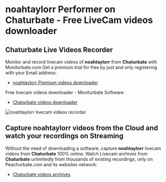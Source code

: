 # noahtaylorr Performer on Chaturbate - Free LiveCam videos downloader

## Chaturbate Live Videos Recorder

Monitor and record livecam videos of **noahtaylorr** from **Chaturbate** with Moniturbate.com
Get a premium trial for free by just and only registering with your Email address:
* [noahtaylorr Premium videos downloader](https://moniturbate.com/request-demo-licence-key.html)

Free livecam videos downloader - Moniturbate Software:
* [Chaturbate videos downloader](https://moniturbate.com/moniturbate-download-software.html)

![noahtaylorr livecam videos recorder](https://peachurnet.com/templates/moniturbate-software.png)


## Capture noahtaylorr videos from the Cloud and watch your recordings on Streaming

Without the need of downloading a software, capture **noahtaylorr** livecam videos from **Chaturbate** 100% online.
Watch Livecam archives from **Chaturbate** unlimitedly from thousands of existing recordings, only on Peachurbate.com and its websites network:
* [Chaturbate videos archives](https://peachurnet.com/)